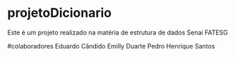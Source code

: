 # projetoDicionario

Este é um projeto realizado na matéria de estrutura de dados 
Senai FATESG








#colaboradores
Eduardo Cândido
Emilly Duarte
Pedro Henrique Santos
